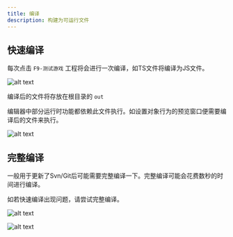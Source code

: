 ```yaml
---
title: 编译
description: 构建为可运行文件
---
```


## 快速编译

每次点击 `F9-测试游戏` 工程将会进行一次编译，如TS文件将编译为JS文件。

![alt text](https://cdn.gcw.wiki/gcw/image/zh_hans/getting-started/18.script/4.build/image.png)

编译后的文件将存放在根目录的 `out`

编辑器中部分运行时功能都依赖此文件执行。如设置对象行为的预览窗口便需要编译后的文件来执行。

![alt text](https://cdn.gcw.wiki/gcw/image/zh_hans/getting-started/18.script/4.build/image-1.png)

## 完整编译

一般用于更新了Svn/Git后可能需要完整编译一下。完整编译可能会花费数秒的时间进行编译。

如若快速编译出现问题，请尝试完整编译。

![alt text](https://cdn.gcw.wiki/gcw/image/zh_hans/getting-started/18.script/4.build/image-2.png)

![alt text](https://cdn.gcw.wiki/gcw/image/zh_hans/getting-started/18.script/4.build/image-3.png)
